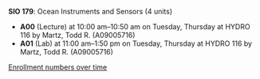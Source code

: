 **SIO 179**: Ocean Instruments and Sensors (4 units)

- **A00** (Lecture) at 10:00 am–10:50 am on Tuesday, Thursday at HYDRO 116 by Martz, Todd R. (A09005716)
- **A01** (Lab) at 11:00 am–1:50 pm on Tuesday, Thursday at HYDRO 116 by Martz, Todd R. (A09005716)

[Enrollment numbers over time](./SIO179.tsv)
